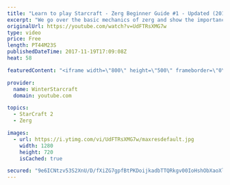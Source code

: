 ```yaml
---
title: "Learn to play Starcraft - Zerg Beginner Guide #1 - Updated (2017)"
excerpt: "We go over the basic mechanics of zerg and show the importance of understanding at least some of what your opponent is doing.  This guide is meant for players with an understanding of the objectives of starcraft but without any strong direction or gameplan, especially for each specific race! -- Watch"
originalUrl: https://youtube.com/watch?v=UdFTRsXMG7w
type: video
price: Free
length: PT44M23S
publishedDateTime: 2017-11-19T17:09:08Z
heat: 58

featuredContent: "<iframe width=\"800\" height=\"500\" frameborder=\"0\" src=\"https://www.youtube.com/embed/UdFTRsXMG7w\" allow=\"accelerometer; autoplay; encrypted-media; gyroscope; picture-in-picture\" allowfullscreen></iframe>"

provider:
  name: WinterStarcraft
  domain: youtube.com

topics:
  - StarCraft 2
  - Zerg

images:
  - url: https://i.ytimg.com/vi/UdFTRsXMG7w/maxresdefault.jpg
    width: 1280
    height: 720
    isCached: true

secured: "9e6ICNtzv53S2XnU/D/fXiZG7gpfBtPKDoijkadbTTQRkgv00IoHshObXaoXlMNW8cKJqYCAQCg/fj2fxfmwKRqcKBv1xkFypUp1ig6+SiQ+fzoi+n9q6edJSu/451rhYF/sI0iWIHgEvfO8bsGLumJHDBSC6Cm258PApkMVVH0sfBqlt8RC0M7PV5ncRpVGZSOVPCzCa4iIuU1zRH+5OkLW+jfxoRI/yncN2t/1AbSEbQBvkgS6O6ZkXYdtXH69taTeWNfoiYz/kTJoR2/8dw8EE9rSQD3uss1yyREbdI/VBc8MyZeFFrpumiBJOHOxeNlPQRerW4lcRghq0TpTUMEeJlGcMM/KZLA26shb/E3+nagnG+HqWXMIe+oKaWOVxBAcjnT1ETY8iF/AVFCipwMnpqS0awKSrAK/XCJ/P63jQ2z4fKeExiF0W25VKfD0;7weFCi5oJ2q9B23kWyGtww=="
---
```


